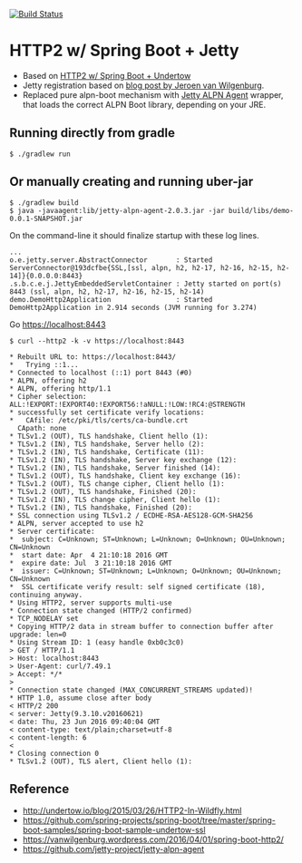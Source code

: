 [ ![Build Status](https://travis-ci.org/otrosien/demo-http2.svg)](https://travis-ci.org/otrosien/demo-http2)

# HTTP2 w/ Spring Boot + Jetty

* Based on [HTTP2 w/ Spring Boot + Undertow](https://github.com/making/demo-http2)
* Jetty registration based on [blog post by Jeroen van Wilgenburg](https://vanwilgenburg.wordpress.com/2016/04/01/spring-boot-http2/).
* Replaced pure alpn-boot mechanism with [Jetty ALPN Agent](https://github.com/jetty-project/jetty-alpn-agent) wrapper, that loads the correct ALPN Boot library, depending on your JRE.

## Running directly from gradle

    $ ./gradlew run

## Or manually creating and running uber-jar

    $ ./gradlew build
    $ java -javaagent:lib/jetty-alpn-agent-2.0.3.jar -jar build/libs/demo-0.0.1-SNAPSHOT.jar

On the command-line it should finalize startup with these log lines.

```
...
o.e.jetty.server.AbstractConnector       : Started ServerConnector@193dcfbe{SSL,[ssl, alpn, h2, h2-17, h2-16, h2-15, h2-14]}{0.0.0.0:8443}
.s.b.c.e.j.JettyEmbeddedServletContainer : Jetty started on port(s) 8443 (ssl, alpn, h2, h2-17, h2-16, h2-15, h2-14)
demo.DemoHttp2Application                : Started DemoHttp2Application in 2.914 seconds (JVM running for 3.274)
```

Go [https://localhost:8443](https://localhost:8443)

```
$ curl --http2 -k -v https://localhost:8443

* Rebuilt URL to: https://localhost:8443/
*   Trying ::1...
* Connected to localhost (::1) port 8443 (#0)
* ALPN, offering h2
* ALPN, offering http/1.1
* Cipher selection: ALL:!EXPORT:!EXPORT40:!EXPORT56:!aNULL:!LOW:!RC4:@STRENGTH
* successfully set certificate verify locations:
*   CAfile: /etc/pki/tls/certs/ca-bundle.crt
  CApath: none
* TLSv1.2 (OUT), TLS handshake, Client hello (1):
* TLSv1.2 (IN), TLS handshake, Server hello (2):
* TLSv1.2 (IN), TLS handshake, Certificate (11):
* TLSv1.2 (IN), TLS handshake, Server key exchange (12):
* TLSv1.2 (IN), TLS handshake, Server finished (14):
* TLSv1.2 (OUT), TLS handshake, Client key exchange (16):
* TLSv1.2 (OUT), TLS change cipher, Client hello (1):
* TLSv1.2 (OUT), TLS handshake, Finished (20):
* TLSv1.2 (IN), TLS change cipher, Client hello (1):
* TLSv1.2 (IN), TLS handshake, Finished (20):
* SSL connection using TLSv1.2 / ECDHE-RSA-AES128-GCM-SHA256
* ALPN, server accepted to use h2
* Server certificate:
*  subject: C=Unknown; ST=Unknown; L=Unknown; O=Unknown; OU=Unknown; CN=Unknown
*  start date: Apr  4 21:10:18 2016 GMT
*  expire date: Jul  3 21:10:18 2016 GMT
*  issuer: C=Unknown; ST=Unknown; L=Unknown; O=Unknown; OU=Unknown; CN=Unknown
*  SSL certificate verify result: self signed certificate (18), continuing anyway.
* Using HTTP2, server supports multi-use
* Connection state changed (HTTP/2 confirmed)
* TCP_NODELAY set
* Copying HTTP/2 data in stream buffer to connection buffer after upgrade: len=0
* Using Stream ID: 1 (easy handle 0xb0c3c0)
> GET / HTTP/1.1
> Host: localhost:8443
> User-Agent: curl/7.49.1
> Accept: */*
> 
* Connection state changed (MAX_CONCURRENT_STREAMS updated)!
* HTTP 1.0, assume close after body
< HTTP/2 200 
< server: Jetty(9.3.10.v20160621)
< date: Thu, 23 Jun 2016 09:40:04 GMT
< content-type: text/plain;charset=utf-8
< content-length: 6
< 
* Closing connection 0
* TLSv1.2 (OUT), TLS alert, Client hello (1):
```

## Reference

* http://undertow.io/blog/2015/03/26/HTTP2-In-Wildfly.html
* https://github.com/spring-projects/spring-boot/tree/master/spring-boot-samples/spring-boot-sample-undertow-ssl
* https://vanwilgenburg.wordpress.com/2016/04/01/spring-boot-http2/
* https://github.com/jetty-project/jetty-alpn-agent
